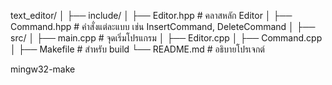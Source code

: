 text_editor/
│
├── include/
│   ├── Editor.hpp          # คลาสหลัก Editor
│   ├── Command.hpp         # คำสั่งแต่ละแบบ เช่น InsertCommand, DeleteCommand
│
├── src/
│   ├── main.cpp            # จุดเริ่มโปรแกรม
│   ├── Editor.cpp
│   ├── Command.cpp
│
├── Makefile                # สำหรับ build
└── README.md               # อธิบายโปรเจกต์



mingw32-make
